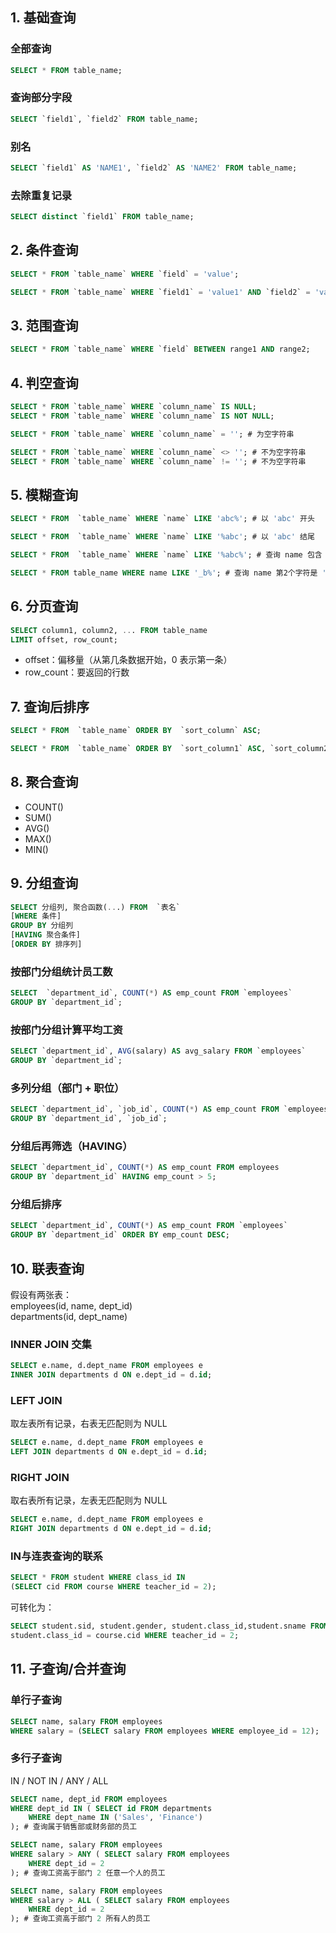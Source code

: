 ## 1. 基础查询
### 全部查询
```SQL
SELECT * FROM table_name;
```
### 查询部分字段
```SQL
SELECT `field1`, `field2` FROM table_name;
```
### 别名
```SQL
SELECT `field1` AS 'NAME1', `field2` AS 'NAME2' FROM table_name;
```
### 去除重复记录
```SQL
SELECT distinct `field1` FROM table_name;
```
## 2. 条件查询
```SQL
SELECT * FROM `table_name` WHERE `field` = 'value';
```
```SQL
SELECT * FROM `table_name` WHERE `field1` = 'value1' AND `field2` = 'value2';
```
## 3. 范围查询
```SQL
SELECT * FROM `table_name` WHERE `field` BETWEEN range1 AND range2;
```
## 4. 判空查询
```SQL
SELECT * FROM `table_name` WHERE `column_name` IS NULL;
SELECT * FROM `table_name` WHERE `column_name` IS NOT NULL;
```
```SQL
SELECT * FROM `table_name` WHERE `column_name` = ''; # 为空字符串

SELECT * FROM `table_name` WHERE `column_name` <> ''; # 不为空字符串
SELECT * FROM `table_name` WHERE `column_name` != ''; # 不为空字符串
```
## 5. 模糊查询
```SQL
SELECT * FROM  `table_name` WHERE `name` LIKE 'abc%'; # 以 'abc' 开头
```
```SQL
SELECT * FROM  `table_name` WHERE `name` LIKE '%abc'; # 以 'abc' 结尾
```
```SQL
SELECT * FROM  `table_name` WHERE `name` LIKE '%abc%'; # 查询 name 包含 'abc'
```
```SQL
SELECT * FROM table_name WHERE name LIKE '_b%'; # 查询 name 第2个字符是 'b'
```

## 6. 分页查询
```SQL
SELECT column1, column2, ... FROM table_name
LIMIT offset, row_count;
```
- offset：偏移量（从第几条数据开始，0 表示第一条）
- row_count：要返回的行数

## 7. 查询后排序
```SQL
SELECT * FROM  `table_name` ORDER BY  `sort_column` ASC;
```
```SQL
SELECT * FROM  `table_name` ORDER BY  `sort_column1` ASC, `sort_column2` DESC;
```
## 8. 聚合查询
- COUNT()
- SUM()
- AVG()
- MAX()
- MIN()
## 9. 分组查询
```SQL
SELECT 分组列, 聚合函数(...) FROM  `表名`
[WHERE 条件]
GROUP BY 分组列
[HAVING 聚合条件]
[ORDER BY 排序列]
```
### 按部门分组统计员工数
```SQL
SELECT  `department_id`, COUNT(*) AS emp_count FROM `employees`
GROUP BY `department_id`;
```

### 按部门分组计算平均工资
```SQL
SELECT `department_id`, AVG(salary) AS avg_salary FROM `employees`
GROUP BY `department_id`;
```

### 多列分组（部门 + 职位）
```SQL
SELECT `department_id`, `job_id`, COUNT(*) AS emp_count FROM `employees`
GROUP BY `department_id`, `job_id`;
```

### 分组后再筛选（HAVING）
```SQL
SELECT `department_id`, COUNT(*) AS emp_count FROM employees
GROUP BY `department_id` HAVING emp_count > 5;
```
### 分组后排序
```SQL
SELECT `department_id`, COUNT(*) AS emp_count FROM `employees`
GROUP BY `department_id` ORDER BY emp_count DESC;
```

## 10. 联表查询
假设有两张表：<br>
employees(id, name, dept_id)<br>
departments(id, dept_name)<br>
### INNER JOIN 交集
```SQL
SELECT e.name, d.dept_name FROM employees e
INNER JOIN departments d ON e.dept_id = d.id;
```
### LEFT JOIN
取左表所有记录，右表无匹配则为 NULL
```SQL
SELECT e.name, d.dept_name FROM employees e
LEFT JOIN departments d ON e.dept_id = d.id;
```
### RIGHT JOIN
取右表所有记录，左表无匹配则为 NULL
```SQL
SELECT e.name, d.dept_name FROM employees e
RIGHT JOIN departments d ON e.dept_id = d.id;
```

### IN与连表查询的联系
```SQL
SELECT * FROM student WHERE class_id IN 
(SELECT cid FROM course WHERE teacher_id = 2);
```
可转化为：
```SQL
SELECT student.sid, student.gender, student.class_id,student.sname FROM student INNER JOIN course ON
student.class_id = course.cid WHERE teacher_id = 2;
```
## 11. 子查询/合并查询
### 单行子查询
```SQL
SELECT name, salary FROM employees
WHERE salary = (SELECT salary FROM employees WHERE employee_id = 12);
```
### 多行子查询
IN / NOT IN / ANY / ALL
```SQL
SELECT name, dept_id FROM employees
WHERE dept_id IN ( SELECT id FROM departments
    WHERE dept_name IN ('Sales', 'Finance')
); # 查询属于销售部或财务部的员工
```
```SQL
SELECT name, salary FROM employees
WHERE salary > ANY ( SELECT salary FROM employees
    WHERE dept_id = 2
); # 查询工资高于部门 2 任意一个人的员工
```
```SQL
SELECT name, salary FROM employees
WHERE salary > ALL ( SELECT salary FROM employees
    WHERE dept_id = 2
); # 查询工资高于部门 2 所有人的员工
```
